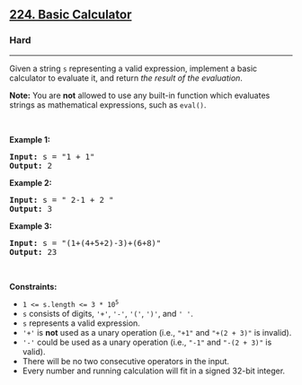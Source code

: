 <h2><a href="https://leetcode.com/problems/basic-calculator/?envType=problem-list-v2&envId=22bl6amv">224. Basic Calculator</a></h2><h3>Hard</h3><hr><p>Given a string <code>s</code> representing a valid expression, implement a basic calculator to evaluate it, and return <em>the result of the evaluation</em>.</p>

<p><strong>Note:</strong> You are <strong>not</strong> allowed to use any built-in function which evaluates strings as mathematical expressions, such as <code>eval()</code>.</p>

<p>&nbsp;</p>
<p><strong class="example">Example 1:</strong></p>

<pre>
<strong>Input:</strong> s = &quot;1 + 1&quot;
<strong>Output:</strong> 2
</pre>

<p><strong class="example">Example 2:</strong></p>

<pre>
<strong>Input:</strong> s = &quot; 2-1 + 2 &quot;
<strong>Output:</strong> 3
</pre>

<p><strong class="example">Example 3:</strong></p>

<pre>
<strong>Input:</strong> s = &quot;(1+(4+5+2)-3)+(6+8)&quot;
<strong>Output:</strong> 23
</pre>

<p>&nbsp;</p>
<p><strong>Constraints:</strong></p>

<ul>
	<li><code>1 &lt;= s.length &lt;= 3 * 10<sup>5</sup></code></li>
	<li><code>s</code> consists of digits, <code>&#39;+&#39;</code>, <code>&#39;-&#39;</code>, <code>&#39;(&#39;</code>, <code>&#39;)&#39;</code>, and <code>&#39; &#39;</code>.</li>
	<li><code>s</code> represents a valid expression.</li>
	<li><code>&#39;+&#39;</code> is <strong>not</strong> used as a unary operation (i.e., <code>&quot;+1&quot;</code> and <code>&quot;+(2 + 3)&quot;</code> is invalid).</li>
	<li><code>&#39;-&#39;</code> could be used as a unary operation (i.e., <code>&quot;-1&quot;</code> and <code>&quot;-(2 + 3)&quot;</code> is valid).</li>
	<li>There will be no two consecutive operators in the input.</li>
	<li>Every number and running calculation will fit in a signed 32-bit integer.</li>
</ul>
